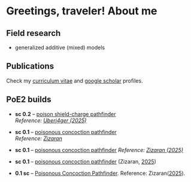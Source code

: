 # Greetings, traveler! About me

## Field research

- generalized additive (mixed) models

## Publications

Check my [curriculum vitae](http://lattes.cnpq.br/9017498164523856) and [google scholar](https://scholar.google.com.br/citations?hl=en&user=PCG_qHIAAAAJ) profiles.

## PoE2 builds

- **sc 0.2** – [poison shield-charge pathfinder](https://poe2.ninja/profile/character/1qojaloxh2ac1/danvah-5208/danvah)  
  _Reference: [Uberj4ger (2025)](https://www.reddit.com/r/PathOfExile2/comments/1k87f8r/poe2_020_poison_shield_charge_pathfinder_t4_xesht)_

- **sc 0.1** – [poisonous concoction pathfinder](https://poe2.ninja/profile/character/6v39ktkyuzti/danvah-5208/danvs)  
  _Reference: [Zizaran](https://maxroll.gg/poe2/build-guides/poisonous-concoction-pathfinder-build-guide)_

- **sc 0.1** – [poisonous concoction pathfinder](https://poe2.ninja/profile/character/6v39ktkyuzti/danvah-5208/danvs)  _Reference: [Zizaran (2025)](https://maxroll.gg/poe2/build-guides/poisonous-concoction-pathfinder-build-guide)_

- **sc 0.1** – [poisonous concoction pathfinder](https://poe2.ninja/profile/character/6v39ktkyuzti/danvah-5208/danvs) (Zizaran, [2025](https://maxroll.gg/poe2/build-guides/poisonous-concoction-pathfinder-build-guide))

- **0.1 sc** – [Poisonous Concoction Pathfinder](https://poe2.ninja/profile/character/6v39ktkyuzti/danvah-5208/danvs). Reference: Zizaran([2025](https://maxroll.gg/poe2/build-guides/poisonous-concoction-pathfinder-build-guide)).


